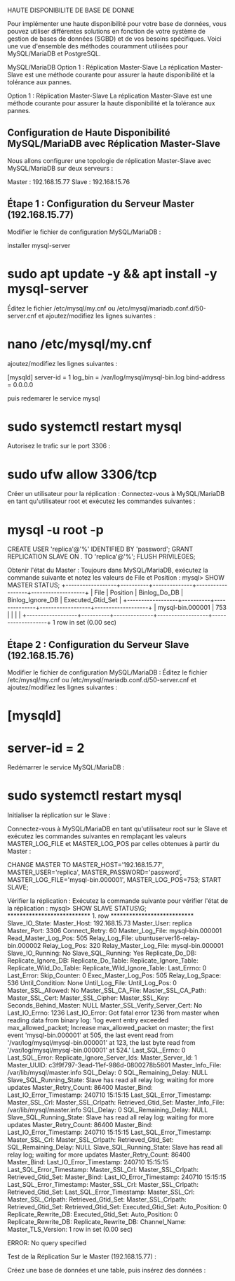HAUTE DISPONIBILITE DE BASE DE DONNE

Pour implémenter une haute disponibilité pour votre base de données, vous pouvez utiliser différentes solutions en fonction de votre système de gestion de bases de données (SGBD) et de vos besoins spécifiques. Voici une vue d'ensemble des méthodes couramment utilisées pour MySQL/MariaDB et PostgreSQL.

MySQL/MariaDB
Option 1 : Réplication Master-Slave
La réplication Master-Slave est une méthode courante pour assurer la haute disponibilité et la tolérance aux pannes.

Option 1 : Réplication Master-Slave
La réplication Master-Slave est une méthode courante pour assurer la haute disponibilité et la tolérance aux pannes.

Configuration de Haute Disponibilité MySQL/MariaDB avec Réplication Master-Slave
--------------------------------------------------------------------------------
Nous allons configurer une topologie de réplication Master-Slave avec MySQL/MariaDB sur deux serveurs :

Master : 192.168.15.77
Slave : 192.168.15.76

Étape 1 : Configuration du Serveur Master (192.168.15.77)
----------------------------------------------------------
Modifier le fichier de configuration MySQL/MariaDB :

installer mysql-server
# sudo apt update -y && apt install -y mysql-server

Éditez le fichier /etc/mysql/my.cnf ou /etc/mysql/mariadb.conf.d/50-server.cnf et ajoutez/modifiez les lignes suivantes :
# nano /etc/mysql/my.cnf

ajoutez/modifiez les lignes suivantes :

[mysqld]
server-id = 1
log_bin = /var/log/mysql/mysql-bin.log
bind-address = 0.0.0.0

puis redemarer le service mysql
# sudo systemctl restart mysql

Autorisez le trafic sur le port 3306 :
# sudo ufw allow 3306/tcp

Créer un utilisateur pour la réplication :
Connectez-vous à MySQL/MariaDB en tant qu'utilisateur root et exécutez les commandes suivantes : 
# mysql -u root -p
CREATE USER 'replica'@'%' IDENTIFIED BY 'password';
GRANT REPLICATION SLAVE ON *.* TO 'replica'@'%';
FLUSH PRIVILEGES;

Obtenir l'état du Master :
Toujours dans MySQL/MariaDB, exécutez la commande suivante et notez les valeurs de File et Position :
mysql> SHOW MASTER STATUS;
+------------------+----------+--------------+------------------+-------------------+
| File             | Position | Binlog_Do_DB | Binlog_Ignore_DB | Executed_Gtid_Set |
+------------------+----------+--------------+------------------+-------------------+
| mysql-bin.000001 |      753 |              |                  |                   |
+------------------+----------+--------------+------------------+-------------------+
1 row in set (0.00 sec)


Étape 2 : Configuration du Serveur Slave (192.168.15.76)
-------------------------------------------------------

Modifier le fichier de configuration MySQL/MariaDB :
Éditez le fichier /etc/mysql/my.cnf ou /etc/mysql/mariadb.conf.d/50-server.cnf et ajoutez/modifiez les lignes suivantes :
# [mysqld]
# server-id = 2

Redémarrer le service MySQL/MariaDB :
# sudo systemctl restart mysql

Initialiser la réplication sur le Slave :

Connectez-vous à MySQL/MariaDB en tant qu'utilisateur root sur le Slave et exécutez les commandes suivantes en remplaçant les valeurs MASTER_LOG_FILE et MASTER_LOG_POS par celles obtenues à partir du Master :

CHANGE MASTER TO
    MASTER_HOST='192.168.15.77',
    MASTER_USER='replica',
    MASTER_PASSWORD='password',
    MASTER_LOG_FILE='mysql-bin.000001',
    MASTER_LOG_POS=753;
START SLAVE;

Vérifier la réplication :
Exécutez la commande suivante pour vérifier l'état de la réplication :
mysql> SHOW SLAVE STATUS\G;
*************************** 1. row ***************************
               Slave_IO_State:
                  Master_Host: 192.168.15.73
                  Master_User: replica
                  Master_Port: 3306
                Connect_Retry: 60
              Master_Log_File: mysql-bin.000001
          Read_Master_Log_Pos: 505
               Relay_Log_File: ubuntuserver16-relay-bin.000002
                Relay_Log_Pos: 320
        Relay_Master_Log_File: mysql-bin.000001
             Slave_IO_Running: No
            Slave_SQL_Running: Yes
              Replicate_Do_DB:
          Replicate_Ignore_DB:
           Replicate_Do_Table:
       Replicate_Ignore_Table:
      Replicate_Wild_Do_Table:
  Replicate_Wild_Ignore_Table:
                   Last_Errno: 0
                   Last_Error:
                 Skip_Counter: 0
          Exec_Master_Log_Pos: 505
              Relay_Log_Space: 536
              Until_Condition: None
               Until_Log_File:
                Until_Log_Pos: 0
           Master_SSL_Allowed: No
           Master_SSL_CA_File:
           Master_SSL_CA_Path:
              Master_SSL_Cert:
            Master_SSL_Cipher:
               Master_SSL_Key:
        Seconds_Behind_Master: NULL
Master_SSL_Verify_Server_Cert: No
                Last_IO_Errno: 1236
                Last_IO_Error: Got fatal error 1236 from master when reading data from binary log: 'log event entry exceeded max_allowed_packet; Increase max_allowed_packet on master; the first event 'mysql-bin.000001' at 505, the last event read from '/var/log/mysql/mysql-bin.000001' at 123, the last byte read from '/var/log/mysql/mysql-bin.000001' at 524.'
               Last_SQL_Errno: 0
               Last_SQL_Error:
  Replicate_Ignore_Server_Ids:
             Master_Server_Id: 1
                  Master_UUID: c3f9f797-3ead-11ef-986d-0800278b5601
             Master_Info_File: /var/lib/mysql/master.info
                    SQL_Delay: 0
          SQL_Remaining_Delay: NULL
      Slave_SQL_Running_State: Slave has read all relay log; waiting for more updates
           Master_Retry_Count: 86400
                  Master_Bind:
      Last_IO_Error_Timestamp: 240710 15:15:15
     Last_SQL_Error_Timestamp:
               Master_SSL_Crl:
           Master_SSL_Crlpath:
           Retrieved_Gtid_Set:
             Master_Info_File: /var/lib/mysql/master.info
                    SQL_Delay: 0
          SQL_Remaining_Delay: NULL
      Slave_SQL_Running_State: Slave has read all relay log; waiting for more updates
           Master_Retry_Count: 86400
                  Master_Bind:
      Last_IO_Error_Timestamp: 240710 15:15:15
     Last_SQL_Error_Timestamp:
               Master_SSL_Crl:
           Master_SSL_Crlpath:
           Retrieved_Gtid_Set:
          SQL_Remaining_Delay: NULL
      Slave_SQL_Running_State: Slave has read all relay log; waiting for more updates
           Master_Retry_Count: 86400
                  Master_Bind:
      Last_IO_Error_Timestamp: 240710 15:15:15
     Last_SQL_Error_Timestamp:
               Master_SSL_Crl:
           Master_SSL_Crlpath:
           Retrieved_Gtid_Set:
                  Master_Bind:
      Last_IO_Error_Timestamp: 240710 15:15:15
     Last_SQL_Error_Timestamp:
               Master_SSL_Crl:
           Master_SSL_Crlpath:
           Retrieved_Gtid_Set:
     Last_SQL_Error_Timestamp:
               Master_SSL_Crl:
           Master_SSL_Crlpath:
           Retrieved_Gtid_Set:
           Master_SSL_Crlpath:
           Retrieved_Gtid_Set:
           Retrieved_Gtid_Set:
            Executed_Gtid_Set:
                Auto_Position: 0
         Replicate_Rewrite_DB:
            Executed_Gtid_Set:
                Auto_Position: 0
         Replicate_Rewrite_DB:
         Replicate_Rewrite_DB:
                 Channel_Name:
           Master_TLS_Version:
1 row in set (0.00 sec)

ERROR:
No query specified


Test de la Réplication
Sur le Master (192.168.15.77) :

Créez une base de données et une table, puis insérez des données :